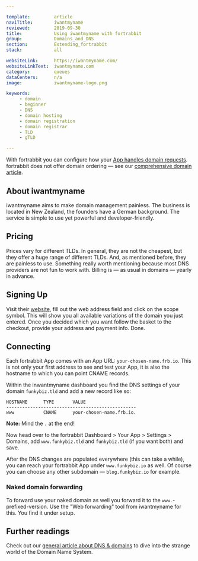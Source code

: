 ```yaml
---

template:         article
naviTitle:        iwantmyname
reviewed:         2019-09-30
title:            Using iwantmyname with fortrabbit
group:            Domains_and_DNS
section:          Extending_fortrabbit
stack:            all

websiteLink:      https://iwantmyname.com/
websiteLinkText:  iwantmyname.com
category:         queues
dataCenters:      n/a
image:            iwantmyname-logo.png

keywords:
     - domain
     - beginner
     - DNS
     - domain hosting
     - domain registration
     - domain registrar
     - TLD
     - gTLD

---
```



With fortrabbit you can configure how your [App handles domain requests](/app#toc-domains). fortrabbit does not offer domain ordering — see our [comprehensive domain article](/domains).


## About iwantmyname

iwantmyname aims to make domain management painless. The business is located in New Zealand, the founders have a German background. The service is simple to use yet powerful and developer-friendly.


## Pricing

Prices vary for different TLDs. In general, they are not the cheapest, but they offer a huge range of different TLDs. And, as mentioned before, they are painless to use. Something really worth mentioning because most DNS providers are not fun to work with. Billing is — as usual in domains — yearly in advance. 


## Signing Up

Visit their [website](https://iwantmyname.com/), fill out the web address field and click on the scope symbol. This will show you all available variations of the domain you just entered. Once you decided which you want follow the basket to the checkout, provide your address and payment info. Done.


## Connecting

Each fortrabbit App comes with an App URL: `your-chosen-name.frb.io`. This is not only your first address to see and test your App, it is also the hostname to which you can point CNAME records.

Within the inwantmyname dashboard you find the DNS settings of your domain `funkybiz.tld` and add a new record like so:

```plain
HOSTNAME      TYPE       VALUE
-------------------------------------------------
www           CNAME      your-chosen-name.frb.io.
```

**Note:** Mind the `.` at the end!

Now head over to the fortrabbit Dashboard > Your App > Settings > Domains, add `www.funkybiz.tld` and `funkybiz.tld` (if you want both) and save.

After the DNS changes are populated everywhere (this can take a while), you can reach your fortrabbit App under `www.funkybiz.io` as well. Of course you can choose any other subdomain — `blog.funkybiz.io` for example.


### Naked domain forwarding

To forward use your naked domain as well you forward it to the `www.`-prefixed-version. Use the "Web forwarding" tool from iwantmyname for this. You find it under setup.


## Further readings

Check out our [general article about DNS & domains](/domains) to dive into the strange world of the Domain Name System. 